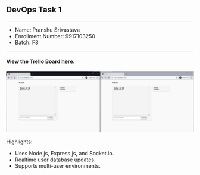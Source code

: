 ## DevOps Task 1

***
- Name: Pranshu Srivastava
- Enrollment Number: 9917103250
- Batch: F8
***

#### View the Trello Board [here](https://trello.com/b/wYaq1TD9).

![demo](/assets/demo.png)

Highlights:
- Uses Node.js, Express.js, and Socket.io.
- Realtime user database updates.
- Supports multi-user environments.

